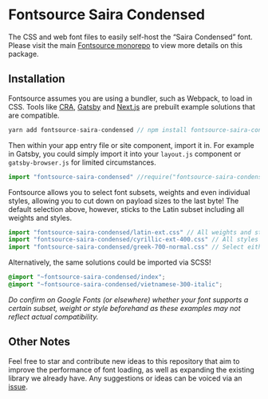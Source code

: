 # Fontsource Saira Condensed

The CSS and web font files to easily self-host the “Saira Condensed” font. Please visit the main [Fontsource monorepo](https://github.com/DecliningLotus/fontsource) to view more details on this package.

## Installation

Fontsource assumes you are using a bundler, such as Webpack, to load in CSS. Tools like [CRA](https://create-react-app.dev/), [Gatsby](https://www.gatsbyjs.org/) and [Next.js](https://nextjs.org/) are prebuilt example solutions that are compatible.

```javascript
yarn add fontsource-saira-condensed // npm install fontsource-saira-condensed
```

Then within your app entry file or site component, import it in. For example in Gatsby, you could simply import it into your `layout.js` component or `gatsby-browser.js` for limited circumstances.

```javascript
import "fontsource-saira-condensed" //require("fontsource-saira-condensed")
```

Fontsource allows you to select font subsets, weights and even individual styles, allowing you to cut down on payload sizes to the last byte! The default selection above, however, sticks to the Latin subset including all weights and styles.

```javascript
import "fontsource-saira-condensed/latin-ext.css" // All weights and styles included.
import "fontsource-saira-condensed/cyrillic-ext-400.css" // All styles included.
import "fontsource-saira-condensed/greek-700-normal.css" // Select either normal or italic.
```

Alternatively, the same solutions could be imported via SCSS!

```scss
@import "~fontsource-saira-condensed/index";
@import "~fontsource-saira-condensed/vietnamese-300-italic";
```

_Do confirm on Google Fonts (or elsewhere) whether your font supports a certain subset, weight or style beforehand as these examples may not reflect actual compatibility._

## Other Notes

Feel free to star and contribute new ideas to this repository that aim to improve the performance of font loading, as well as expanding the existing library we already have. Any suggestions or ideas can be voiced via an [issue](https://github.com/DecliningLotus/fontsource/issues).
